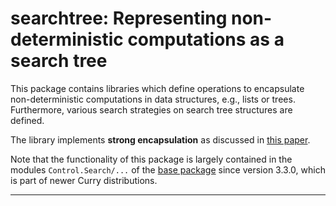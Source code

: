 searchtree: Representing non-deterministic computations as a search tree
========================================================================

This package contains libraries which define operations
to encapsulate non-deterministic computations in data structures,
e.g., lists or trees. Furthermore, various search strategies on
search tree structures are defined.

The library implements **strong encapsulation** as discussed in
[this paper](http://www.informatik.uni-kiel.de/~mh/papers/JFLP04_findall.html).

Note that the functionality of this package is largely contained
in the modules `Control.Search/...` of the
[base package](https://cpm.curry-lang.org/pkgs/base.html)
since version 3.3.0, which is part of newer Curry distributions.

--------------------------------------------------------------------------

